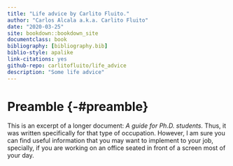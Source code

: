 ```yaml
--- 
title: "Life advice by Carlito Fluito."
author: "Carlos Alcala a.k.a. Carlito Fluito"
date: "2020-03-25"
site: bookdown::bookdown_site
documentclass: book
bibliography: [bibliography.bib]
biblio-style: apalike
link-citations: yes
github-repo: carlitofluito/life_advice
description: "Some life advice"
---
```


# Preamble {-#preamble}

This is an excerpt of a longer document: *A guide for Ph.D. students.* Thus, it was written specifically for that type of occupation. However, I am sure you can find useful  information that you may want to implement to your job, specially, if you are working on an office seated in front of a screen most of your day. 
